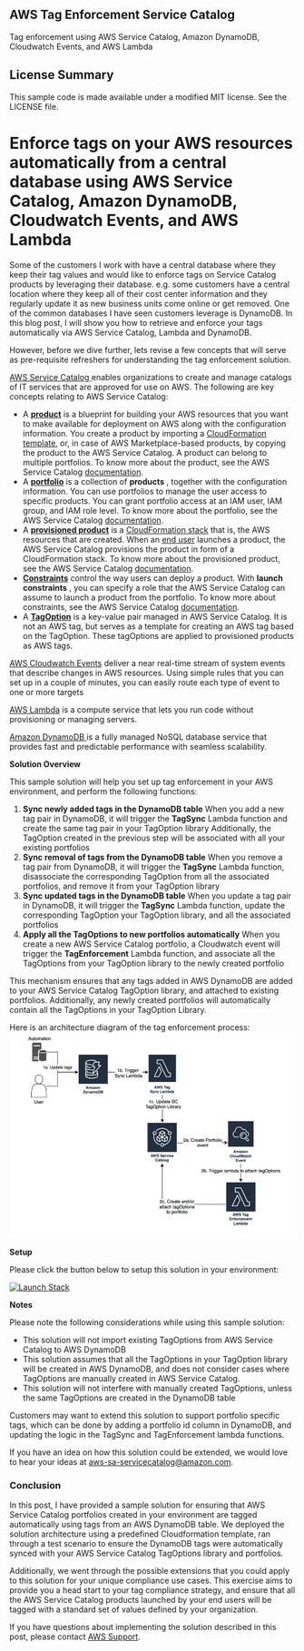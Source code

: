 ## AWS Tag Enforcement Service Catalog

Tag enforcement using AWS Service Catalog, Amazon DynamoDB, Cloudwatch Events, and AWS Lambda

## License Summary

This sample code is made available under a modified MIT license. See the LICENSE file.



# **Enforce tags on your AWS resources automatically from a central database**  **using AWS Service Catalog, Amazon DynamoDB, Cloudwatch Events, and AWS Lambda**

Some of the customers I work with have a central database where they keep their tag values and would like to enforce tags on Service Catalog products by leveraging their database. e.g. some customers have a central location where they keep all of their cost center information and they regularly update it as new business units come online or get removed. One of the common databases I have seen customers leverage is DynamoDB. In this blog post, I will show you how to retrieve and enforce your tags automatically via AWS Service Catalog, Lambda and DynamoDB.

However, before we dive further, lets revise a few concepts that will serve as pre-requisite refreshers for understanding the tag enforcement solution.

[AWS Service Catalog ](https://docs.aws.amazon.com/servicecatalog/latest/adminguide/introduction.html)enables organizations to create and manage catalogs of IT services that are approved for use on AWS. The following are key concepts relating to AWS Service Catalog:

- A [**product**](http://docs.aws.amazon.com/servicecatalog/latest/adminguide/what-is_concepts.html#what-is_concepts-product) is a blueprint for building your AWS resources that you want to make available for deployment on AWS along with the configuration information. You create a product by importing a [CloudFormation template](https://docs.aws.amazon.com/AWSCloudFormation/latest/UserGuide/cfn-whatis-concepts.html), or, in case of AWS Marketplace-based products, by copying the product to the AWS Service Catalog. A product can belong to multiple portfolios. To know more about the product, see the AWS Service Catalog [documentation](https://docs.aws.amazon.com/servicecatalog/latest/adminguide/what-is_concepts.html#what-is_concepts-product).
- A [**portfolio**](http://docs.aws.amazon.com/servicecatalog/latest/adminguide/what-is_concepts.html#what-is_concepts-portfolio) is a collection of  **products** , together with the configuration information. You can use portfolios to manage the user access to specific products. You can grant portfolio access at an IAM user, IAM group, and IAM role level. To know more about the portfolio, see the AWS Service Catalog [documentation](https://docs.aws.amazon.com/servicecatalog/latest/adminguide/what-is_concepts.html#what-is_concepts-portfolio).
- A [**provisioned product**](http://docs.aws.amazon.com/servicecatalog/latest/adminguide/what-is_concepts.html#what-is_concepts-provprod) is a [CloudFormation stack](http://docs.aws.amazon.com/AWSCloudFormation/latest/UserGuide/stacks.html) that is, the AWS resources that are created. When an [end user](http://docs.aws.amazon.com/servicecatalog/latest/adminguide/what-is_concepts.html#what-is_concepts-users) launches a product, the AWS Service Catalog provisions the product in form of a CloudFormation stack. To know more about the provisioned product, see the AWS Service Catalog [documentation](https://docs.aws.amazon.com/servicecatalog/latest/adminguide/what-is_concepts.html#what-is_concepts-provprod).
- [**Constraints**](http://docs.aws.amazon.com/servicecatalog/latest/adminguide/what-is_concepts.html#what-is_concepts-constraints) control the way users can deploy a product. With  **launch constraints** , you can specify a role that the AWS Service Catalog can assume to launch a product from the portfolio. To know more about constraints, see the AWS Service Catalog [documentation](https://docs.aws.amazon.com/servicecatalog/latest/adminguide/what-is_concepts.html#what-is_concepts-constraints).
- A [**TagOption**](https://docs.aws.amazon.com/servicecatalog/latest/adminguide/tagoptions.html) is a key-value pair managed in AWS Service Catalog. It is not an AWS tag, but serves as a template for creating an AWS tag based on the TagOption. These tagOptions are applied to provisioned products as AWS tags.

[AWS Cloudwatch Events](https://docs.aws.amazon.com/AmazonCloudWatch/latest/events/WhatIsCloudWatchEvents.html) deliver a near real-time stream of system events that describe changes in AWS resources. Using simple rules that you can set up in a couple of minutes, you can easily route each type of event to one or more targets

[AWS Lambda](https://docs.aws.amazon.com/lambda/latest/dg/welcome.html) is a compute service that lets you run code without provisioning or managing servers.

[Amazon DynamoDB ](https://docs.aws.amazon.com/amazondynamodb/latest/developerguide/Introduction.html) is a fully managed NoSQL database service that provides fast and predictable performance with seamless scalability.

**Solution Overview**

This sample solution will help you set up tag enforcement in your AWS environment, and perform the following functions:

1. **Sync newly added tags in the DynamoDB table**
  When you add a new tag pair in DynamoDB, it will trigger the **TagSync** Lambda function and create the same tag pair in your TagOption library
  Additionally, the TagOption created in the previous step will be associated with all your existing portfolios
2. **Sync removal of tags from the DynamoDB table**
  When you remove a tag pair from DynamoDB, it will trigger the **TagSync** Lambda function, disassociate the corresponding TagOption from all the associated portfolios, and remove it from your TagOption library
3. **Sync updated tags in the DynamoDB table**
  When you update a tag pair in DynamoDB, it will trigger the **TagSync** Lambda function, update the corresponding TagOption your TagOption library, and all the associated portfolios
4. **Apply all the TagOptions to new portfolios automatically**
  When you create a new AWS Service Catalog portfolio, a Cloudwatch event will trigger the **TagEnforcement** Lambda function, and associate all the TagOptions from your TagOption library to the newly created portfolio

This mechanism ensures that any tags added in AWS DynamoDB are added to your AWS Service Catalog TagOption library, and attached to existing portfolios. Additionally, any newly created portfolios will automatically contain all the TagOptions in your TagOption Library.

Here is an architecture diagram of the tag enforcement process:
![Architecture Diagram](images/architecture-diagram.png)


**Setup**

Please click the button below to setup this solution in your environment:

[![Launch Stack](launch-stack.png)](https://console.aws.amazon.com/cloudformation/home#/stacks/new?stackName=tag-enf-demo&templateURL=https://s3-us-west-2.amazonaws.com/apnblog.awspartner.com/ServiceCatalogTagLibrary/tag-scproduct.json)
	
**Notes**

Please note the following considerations while using this sample solution:

- This solution will not import existing TagOptions from AWS Service Catalog to AWS DynamoDB
- This solution assumes that all the TagOptions in your TagOption library will be created in AWS DynamoDB, and does not consider cases where TagOptions are manually created in AWS Service Catalog.
- This solution will not interfere with manually created TagOptions, unless the same TagOptions are created in the DynamoDB table

Customers may want to extend this solution to support portfolio specific tags, which can be done by adding a portfolio id column in DynamoDB, and updating the logic in the TagSync and TagEnforcement lambda functions.

If you have an idea on how this solution could be extended, we would love to hear your ideas at [aws-sa-servicecatalog@amazon.com](mailto:aws-sa-servicecatalog@amazon.com).

### **Conclusion**

In this post, I have provided a sample solution for ensuring that AWS Service Catalog portfolios created in your environment are tagged automatically using tags from an AWS DynamoDB table. We deployed the solution architecture using a predefined Cloudformation template, ran through a test scenario to ensure the DynamoDB tags were automatically synced with your AWS Service Catalog TagOptions library and portfolios.

Additionally, we went through the possible extensions that you could apply to this solution for your unique compliance use cases. This exercise aims to provide you a head start to your tag compliance strategy, and ensure that all the AWS Service Catalog products launched by your end users will be tagged with a standard set of values defined by your organization.

If you have questions about implementing the solution described in this post, please contact [AWS Support](https://console.aws.amazon.com/support/home).
